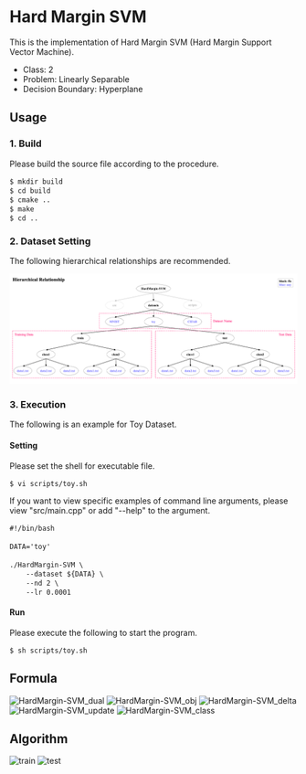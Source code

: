 # Hard Margin SVM

This is the implementation of Hard Margin SVM (Hard Margin Support Vector Machine).

- Class: 2
- Problem: Linearly Separable
- Decision Boundary: Hyperplane


## Usage

### 1. Build
Please build the source file according to the procedure.
~~~
$ mkdir build
$ cd build
$ cmake ..
$ make
$ cd ..
~~~

### 2. Dataset Setting

The following hierarchical relationships are recommended.

![HardMargin-SVM_dataset](datasets/dataset.png)

### 3. Execution

The following is an example for Toy Dataset.

#### Setting
Please set the shell for executable file.
~~~
$ vi scripts/toy.sh
~~~
If you want to view specific examples of command line arguments, please view "src/main.cpp" or add "--help" to the argument.
~~~
#!/bin/bash

DATA='toy'

./HardMargin-SVM \
    --dataset ${DATA} \
    --nd 2 \
    --lr 0.0001
~~~

#### Run
Please execute the following to start the program.
~~~
$ sh scripts/toy.sh
~~~

## Formula

![HardMargin-SVM_dual](https://user-images.githubusercontent.com/56967584/130267566-f6f7e656-2c39-4db2-8ba4-51fc3cf0354a.png)
![HardMargin-SVM_obj](https://user-images.githubusercontent.com/56967584/130267582-afff3278-3204-4d4b-aae1-1c3703822838.png)
![HardMargin-SVM_delta](https://user-images.githubusercontent.com/56967584/130267591-637f03d0-7ee1-4585-8ada-078b918e66e5.png)
![HardMargin-SVM_update](https://user-images.githubusercontent.com/56967584/130267594-8cff7a82-6645-4d4a-a4aa-1b87b966df2d.png)
![HardMargin-SVM_class](https://user-images.githubusercontent.com/56967584/130281675-ffc26b7c-bfd6-445b-8dd1-7cd7858b1843.png)


## Algorithm
![train](https://user-images.githubusercontent.com/56967584/130327291-57894837-dba8-4083-baaf-5854e0cd181c.png)
![test](https://user-images.githubusercontent.com/56967584/130327294-fa563cd0-5378-498f-817d-6dc13dfa38ab.png)


